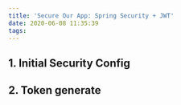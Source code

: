 ```yaml
---
title: 'Secure Our App: Spring Security + JWT'
date: 2020-06-08 11:35:39
tags:
---
```


## 1. Initial Security Config

## 2. Token generate